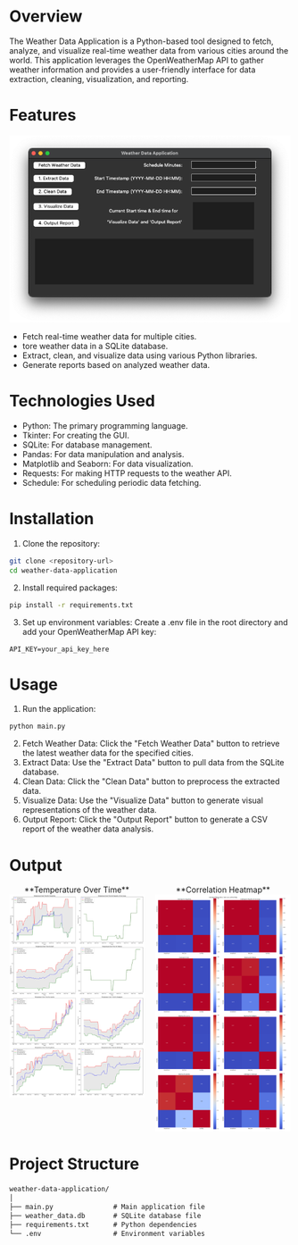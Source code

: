 # Overview
The Weather Data Application is a Python-based tool designed to fetch, analyze, and visualize real-time weather data from various cities around the world. This application leverages the OpenWeatherMap API to gather weather information and provides a user-friendly interface for data extraction, cleaning, visualization, and reporting.
# Features
<img src="png_folder/Interface.png" />

- Fetch real-time weather data for multiple cities.
- tore weather data in a SQLite database.
- Extract, clean, and visualize data using various Python libraries.
- Generate reports based on analyzed weather data.
# Technologies Used
- Python: The primary programming language.
- Tkinter: For creating the GUI.
- SQLite: For database management.
- Pandas: For data manipulation and analysis.
- Matplotlib and Seaborn: For data visualization.
- Requests: For making HTTP requests to the weather API.
- Schedule: For scheduling periodic data fetching.

# Installation
1. Clone the repository:
```bash
git clone <repository-url>
cd weather-data-application
```
2. Install required packages:
```bash
pip install -r requirements.txt
```
3. Set up environment variables:
Create a .env file in the root directory and add your OpenWeatherMap API key:
```
API_KEY=your_api_key_here
```
# Usage
1. Run the application:
```bash
python main.py
```
2. Fetch Weather Data: Click the "Fetch Weather Data" button to retrieve the latest weather data for the specified cities.
3. Extract Data: Use the "Extract Data" button to pull data from the SQLite database.
4. Clean Data: Click the "Clean Data" button to preprocess the extracted data.
5. Visualize Data: Use the "Visualize Data" button to generate visual representations of the weather data.
6. Output Report: Click the "Output Report" button to generate a CSV report of the weather data analysis.

# Output
<div style="display: flex; justify-content: space-between; width: 100%;">
  <div style="width: 48%; text-align: center;">
    **Temperature Over Time**  
    <img src="png_folder/temperature_over_time.png" alt="Temperature Over Time" style="width: 100%;"/>
  </div>
  <div style="width: 48%; text-align: center;">
    **Correlation Heatmap**  
    <img src="png_folder/correlation_heatmap.png" alt="Correlation Heatmap" style="width: 100%;"/>
  </div>
</div>

# Project Structure
```
weather-data-application/
│
├── main.py               # Main application file
├── weather_data.db       # SQLite database file
├── requirements.txt      # Python dependencies
└── .env                  # Environment variables
```